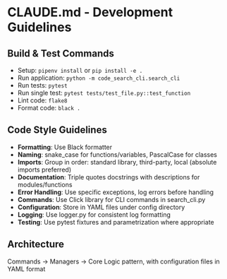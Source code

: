 # CLAUDE.md - Development Guidelines

## Build & Test Commands
- Setup: `pipenv install` or `pip install -e .`
- Run application: `python -m code_search_cli.search_cli`
- Run tests: `pytest`
- Run single test: `pytest tests/test_file.py::test_function`
- Lint code: `flake8`
- Format code: `black .`

## Code Style Guidelines
- **Formatting**: Use Black formatter
- **Naming**: snake_case for functions/variables, PascalCase for classes
- **Imports**: Group in order: standard library, third-party, local (absolute imports preferred)
- **Documentation**: Triple quotes docstrings with descriptions for modules/functions
- **Error Handling**: Use specific exceptions, log errors before handling
- **Commands**: Use Click library for CLI commands in search_cli.py
- **Configuration**: Store in YAML files under config directory
- **Logging**: Use logger.py for consistent log formatting
- **Testing**: Use pytest fixtures and parametrization where appropriate

## Architecture
Commands → Managers → Core Logic pattern, with configuration files in YAML format